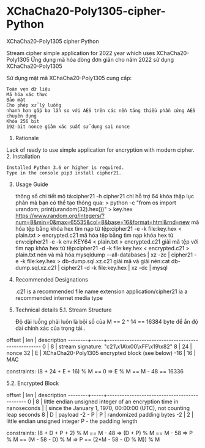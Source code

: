 # XChaCha20-Poly1305-cipher-Python
XChaCha20-Poly1305 cipher Python


Stream cipher simple application for 2022 year which uses XChaCha20-Poly1305
Ứng dụng mã hóa dòng đơn giản cho năm 2022 sử dụng XChaCha20-Poly1305

Sử dụng mật mã XChaCha20-Poly1305 cung cấp:

    Toàn vẹn dữ liệu
    Mã hóa xác thực
    Bảo mật
    Cho phép xử lý luồng
    nhanh hơn gấp ba lần so với AES trên các nền tảng thiếu phần cứng AES chuyên dụng
    Khóa 256 bit
    192-bit nonce giảm xác suất sử dụng sai nonce


1. Rationale

Lack of ready to use simple application for encryption with modern cipher.
2. Installation

    Installed Python 3.6 or higher is required.
    Type in the console pip3 install cipher21.

3. Usage Guide

    
    thông số chi tiết mô tả:cipher21 -h
    cipher21 chỉ hỗ trợ 64 khóa thập lục phân mà bạn có thể tạo thông qua:
        > python -c "from os import urandom; print(urandom(32).hex())" > key.hex
        https://www.random.org/integers/?num=8&min=0&max=65535&col=8&base=16&format=html&rnd=new
    mã hóa tệp bằng khóa hex tìm nạp từ tệp:cipher21 -e -k file:key.hex < plain.txt > encrypted.c21
    mã hóa tệp bằng tìm nạp khóa hex từ env:cipher21 -e -k env:KEY64 < plain.txt > encrypted.c21
    giải mã tệp với tìm nạp khóa hex từ tệp:cipher21 -d -k file:key.hex < encrypted.c21 > plain.txt
    nén và mã hóa:mysqldump --all-databases | xz -zc | cipher21 -e -k file:key.hex > db-dump.sql.xz.c21
    giải mã và giải nén:cat db-dump.sql.xz.c21 | cipher21 -d -k file:key.hex | xz -dc | mysql


4. Recommended Designations

    .c21 is a recommended file name extension
    application/cipher21 ia a recommended internet media type

5. Technical details
5.1. Stream Structure

    Độ dài luồng phải luôn là bội số của M == 2 ^ 14 == 16384 byte để ẩn độ dài chính xác của trọng tải..

 offset | len | description
--------+-----+---------------------------------------------------
      0 |   8 | stream signature: "c21\x1A\x00\xFF\x19\x82"
      8 |  24 | nonce
     32 |   E | XChaCha20-Poly1305 encrypted block (see below)
    -16 |  16 | MAC

constraints:
(8 + 24 + E + 16) % M == 0   =>   E % M == M - 48 == 16336

5.2. Encrypted Block

 offset | len | description
--------+-----+---------------------------------------------
      0 |   8 | little endian unsigned integer of an encryption time in nanoseconds
        |     | since the January 1, 1970, 00:00:00 (UTC), not counting leap seconds
      8 |   D | payload
 -2 - P |   P | randomized padding bytes
     -2 |   2 | little endian unsigned integer P - the padding length

constraints:
(8 + D + P + 2) % M == M - 48
    => (D + P) % M == M - 58
    => P % M == (M - 58 - D) % M
    => P == (2*M - 58 - (D % M)) % M
